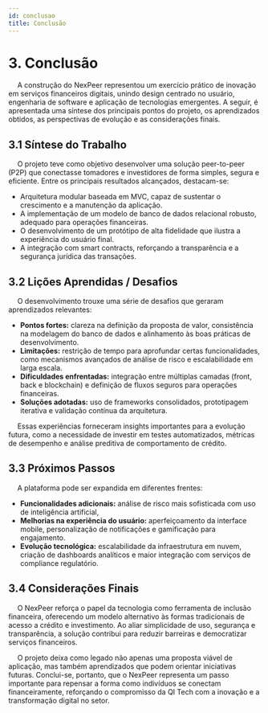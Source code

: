 ```yaml
---
id: conclusao
title: Conclusão
---
```


# 3. Conclusão

&emsp; A construção do NexPeer representou um exercício prático de inovação em serviços financeiros digitais, unindo design centrado no usuário, engenharia de software e aplicação de tecnologias emergentes. A seguir, é apresentada uma síntese dos principais pontos do projeto, os aprendizados obtidos, as perspectivas de evolução e as considerações finais.

## 3.1 Síntese do Trabalho

&emsp; O projeto teve como objetivo desenvolver uma solução peer-to-peer (P2P) que conectasse tomadores e investidores de forma simples, segura e eficiente. Entre os principais resultados alcançados, destacam-se:
- Arquitetura modular baseada em MVC, capaz de sustentar o crescimento e a manutenção da aplicação.  
- A implementação de um modelo de banco de dados relacional robusto, adequado para operações financeiras.  
- O desenvolvimento de um protótipo de alta fidelidade que ilustra a experiência do usuário final.  
- A integração com smart contracts, reforçando a transparência e a segurança jurídica das transações.  

## 3.2 Lições Aprendidas / Desafios

&emsp; O desenvolvimento trouxe uma série de desafios que geraram aprendizados relevantes:
- **Pontos fortes:** clareza na definição da proposta de valor, consistência na modelagem do banco de dados e alinhamento às boas práticas de desenvolvimento.  
- **Limitações:** restrição de tempo para aprofundar certas funcionalidades, como mecanismos avançados de análise de risco e escalabilidade em larga escala.  
- **Dificuldades enfrentadas:** integração entre múltiplas camadas (front, back e blockchain) e definição de fluxos seguros para operações financeiras.  
- **Soluções adotadas:** uso de frameworks consolidados, prototipagem iterativa e validação contínua da arquitetura.  

&emsp; Essas experiências forneceram insights importantes para a evolução futura, como a necessidade de investir em testes automatizados, métricas de desempenho e análise preditiva de comportamento de crédito.

## 3.3 Próximos Passos

&emsp; A plataforma pode ser expandida em diferentes frentes:
- **Funcionalidades adicionais:** análise de risco mais sofisticada com uso de inteligência artificial, 
- **Melhorias na experiência do usuário:** aperfeiçoamento da interface mobile, personalização de notificações e gamificação para engajamento.  
- **Evolução tecnológica:** escalabilidade da infraestrutura em nuvem, criação de dashboards analíticos e maior integração com serviços de compliance regulatório.  

## 3.4 Considerações Finais

&emsp; O NexPeer reforça o papel da tecnologia como ferramenta de inclusão financeira, oferecendo um modelo alternativo às formas tradicionais de acesso a crédito e investimento. Ao aliar simplicidade de uso, segurança e transparência, a solução contribui para reduzir barreiras e democratizar serviços financeiros.  

&emsp; O projeto deixa como legado não apenas uma proposta viável de aplicação, mas também aprendizados que podem orientar iniciativas futuras. Conclui-se, portanto, que o NexPeer representa um passo importante para repensar a forma como indivíduos se conectam financeiramente, reforçando o compromisso da QI Tech com a inovação e a transformação digital no setor.